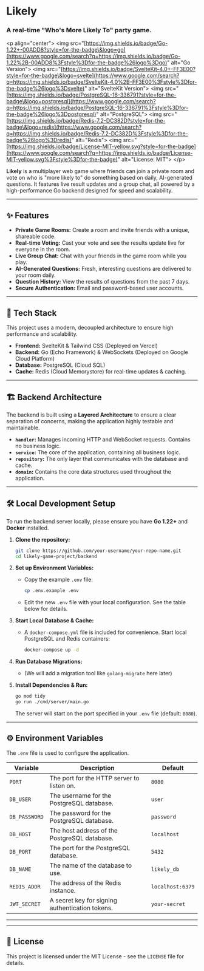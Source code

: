 # **Likely**

### A real-time "Who's More Likely To" party game.

\<p align="center"\>
\<img src="[https://img.shields.io/badge/Go-1.22+-00ADD8?style=for-the-badge\&logo=go](https://www.google.com/search?q=https://img.shields.io/badge/Go-1.22%2B-00ADD8%3Fstyle%3Dfor-the-badge%26logo%3Dgo)" alt="Go Version"\>
\<img src="[https://img.shields.io/badge/SvelteKit-4.0+-FF3E00?style=for-the-badge\&logo=svelte](https://www.google.com/search?q=https://img.shields.io/badge/SvelteKit-4.0%2B-FF3E00%3Fstyle%3Dfor-the-badge%26logo%3Dsvelte)" alt="SvelteKit Version"\>
\<img src="[https://img.shields.io/badge/PostgreSQL-16-336791?style=for-the-badge\&logo=postgresql](https://www.google.com/search?q=https://img.shields.io/badge/PostgreSQL-16-336791%3Fstyle%3Dfor-the-badge%26logo%3Dpostgresql)" alt="PostgreSQL"\>
\<img src="[https://img.shields.io/badge/Redis-7.2-DC382D?style=for-the-badge\&logo=redis](https://www.google.com/search?q=https://img.shields.io/badge/Redis-7.2-DC382D%3Fstyle%3Dfor-the-badge%26logo%3Dredis)" alt="Redis"\>
\<img src="[https://img.shields.io/badge/License-MIT-yellow.svg?style=for-the-badge](https://www.google.com/search?q=https://img.shields.io/badge/License-MIT-yellow.svg%3Fstyle%3Dfor-the-badge)" alt="License: MIT"\>
\</p\>

**Likely** is a multiplayer web game where friends can join a private room and vote on who is "more likely to" do something based on daily, AI-generated questions. It features live result updates and a group chat, all powered by a high-performance Go backend designed for speed and scalability.

-----

## ✨ Features

  * **Private Game Rooms:** Create a room and invite friends with a unique, shareable code.
  * **Real-time Voting:** Cast your vote and see the results update live for everyone in the room.
  * **Live Group Chat:** Chat with your friends in the game room while you play.
  * **AI-Generated Questions:** Fresh, interesting questions are delivered to your room daily.
  * **Question History:** View the results of questions from the past 7 days.
  * **Secure Authentication:** Email and password-based user accounts.

-----

## 🚀 Tech Stack

This project uses a modern, decoupled architecture to ensure high performance and scalability.

  * **Frontend:** SvelteKit & Tailwind CSS (Deployed on Vercel)
  * **Backend:** Go (Echo Framework) & WebSockets (Deployed on Google Cloud Platform)
  * **Database:** PostgreSQL (Cloud SQL)
  * **Cache:** Redis (Cloud Memorystore) for real-time updates & caching.

-----

## 🏗️ Backend Architecture

The backend is built using a **Layered Architecture** to ensure a clear separation of concerns, making the application highly testable and maintainable.

  * **`handler`:** Manages incoming HTTP and WebSocket requests. Contains no business logic.
  * **`service`:** The core of the application, containing all business logic.
  * **`repository`:** The only layer that communicates with the database and cache.
  * **`domain`:** Contains the core data structures used throughout the application.

-----

## 🛠️ Local Development Setup

To run the backend server locally, please ensure you have **Go 1.22+** and **Docker** installed.

1.  **Clone the repository:**

    ```bash
    git clone https://github.com/your-username/your-repo-name.git
    cd likely-game-project/backend
    ```

2.  **Set up Environment Variables:**

      * Copy the example `.env` file:
        ```bash
        cp .env.example .env
        ```
      * Edit the new `.env` file with your local configuration. See the table below for details.

3.  **Start Local Database & Cache:**

      * A `docker-compose.yml` file is included for convenience. Start local PostgreSQL and Redis containers:
        ```bash
        docker-compose up -d
        ```

4.  **Run Database Migrations:**

      * (We will add a migration tool like `golang-migrate` here later)

5.  **Install Dependencies & Run:**

    ```bash
    go mod tidy
    go run ./cmd/server/main.go
    ```

    The server will start on the port specified in your `.env` file (default: `8080`).

-----

## ⚙️ Environment Variables

The `.env` file is used to configure the application.

| Variable | Description | Default |
| --- | --- | --- |
| `PORT` | The port for the HTTP server to listen on. | `8080` |
| `DB_USER` | The username for the PostgreSQL database. | `user` |
| `DB_PASSWORD` | The password for the PostgreSQL database. | `password` |
| `DB_HOST` | The host address of the PostgreSQL database. | `localhost` |
| `DB_PORT` | The port for the PostgreSQL database. | `5432` |
| `DB_NAME` | The name of the database to use. | `likely_db` |
| `REDIS_ADDR` | The address of the Redis instance. | `localhost:6379` |
| `JWT_SECRET` | A secret key for signing authentication tokens. | `your-secret` |

-----
-----

## 📄 License

This project is licensed under the MIT License - see the `LICENSE` file for details.
